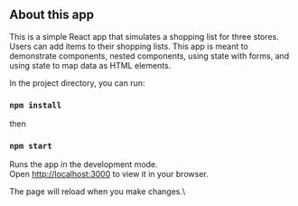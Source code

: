 
## About this app

This is a simple React app that simulates a shopping list for three stores. Users can add items to their shopping lists. This app is meant to demonstrate components, nested components, using state with forms, and using state to map data as HTML elements.

In the project directory, you can run:

### `npm install`
then
### `npm start`

Runs the app in the development mode.\
Open [http://localhost:3000](http://localhost:3000) to view it in your browser.

The page will reload when you make changes.\
